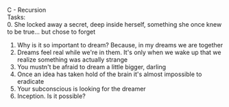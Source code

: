  C - Recursion     
 Tasks:     
 0. She locked away a secret, deep inside herself, something she once knew to be true... but chose to forget       
 1. Why is it so important to dream? Because, in my dreams we are together   
 2. Dreams feel real while we're in them. It's only when we wake up that we realize something was actually strange    
 3. You mustn't be afraid to dream a little bigger, darling     
 4. Once an idea has taken hold of the brain it's almost impossible to eradicate     
 5. Your subconscious is looking for the dreamer      
 6. Inception. Is it possible?   
